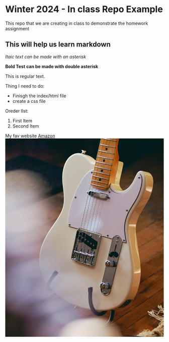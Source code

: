# Winter 2024 - In class Repo Example
This repo that we are creating in class to demonstrate the homework assignment 
## This will help us learn markdown

*Itaic text can be made with an asterisk*

**Bold Test can be made with double asterisk**

This is regular text.

Thing I need to do:
- Finisgh the index/html file
- create a css file

Oreder lIst:
1. First Item
2. Second Item

My fav website
[Amazon](http://amazon.ca)
![Fender Telecaster](images/tele.jpg)